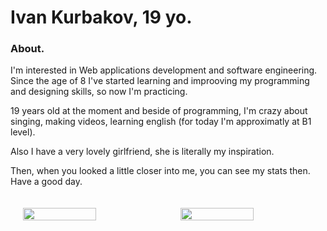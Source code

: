 # Ivan Kurbakov, 19 yo.

### About.

I'm interested in Web applications development and software engineering. Since the age of 8 I've started learning and improoving my programming and designing skills, so now I'm practicing.

19 years old at the moment and beside of programming, I'm crazy about singing, making videos, learning english (for today I'm approximatly at B1 level).

Also I have a very lovely girlfriend, she is literally my inspiration.

Then, when you looked a little closer into me, you can see my stats then. Have a good day.

<div style="display:flex; width: 100%; justify-items: between; align-items:start;">
  <img style="width:55%; margin-bottom:200px; padding:20px" src="https://github-readme-stats.vercel.app/api?username=tayowrld&show_icons=true&theme=onedark)"/>
  <img style="width:55%; padding:20px" src="https://github-readme-stats.vercel.app/api/top-langs/?username=tayowrld&theme=onedark)"/>
</div>
